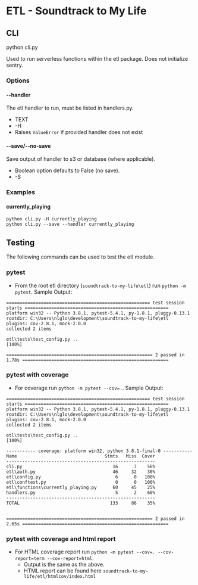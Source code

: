 # ETL - Soundtrack to My Life

## CLI

python cli.py

Used to run serverless functions within the etl package. Does not initialize sentry.

### Options

#### --handler

The etl handler to run, must be listed in handlers.py.

- TEXT
- -H
- Raises `ValueError` if provided handler does not exist

#### --save/--no-save

Save output of handler to s3 or database (where applicable).

- Boolean option defaults to False (no save).
- -S

### Examples

#### currently_playing

```shell
python cli.py -H currently_playing
python cli.py --save --handler currently_playing
```

## Testing

The following commands can be used to test the etl module.

### pytest

- From the root etl directory (`soundtrack-to-my-life\etl`) run `python -m pytest`.
  Sample Output:

```shell
====================================================== test session starts ======================================================
platform win32 -- Python 3.8.1, pytest-5.4.1, py-1.8.1, pluggy-0.13.1
rootdir: C:\Users\nlglo\development\soundtrack-to-my-life\etl
plugins: cov-2.8.1, mock-2.0.0
collected 2 items

etl\tests\test_config.py ..                                                                                                [100%]

======================================================= 2 passed in 1.78s =======================================================
```

### pytest with coverage

- For coverage run `python -m pytest --cov=.`. Sample Output:

```shell
====================================================== test session starts ======================================================
platform win32 -- Python 3.8.1, pytest-5.4.1, py-1.8.1, pluggy-0.13.1
rootdir: C:\Users\nlglo\development\soundtrack-to-my-life\etl
plugins: cov-2.8.1, mock-2.0.0
collected 2 items

etl\tests\test_config.py ..                                                                                                [100%]

----------- coverage: platform win32, python 3.8.1-final-0 -----------
Name                                 Stmts   Miss  Cover
--------------------------------------------------------
cli.py                                  16      7    56%
etl\auth.py                             46     32    30%
etl\config.py                            6      0   100%
etl\conftest.py                          0      0   100%
etl\functions\currently_playing.py      60     45    25%
handlers.py                              5      2    60%
--------------------------------------------------------
TOTAL                                  133     86    35%


======================================================= 2 passed in 2.65s =======================================================
```

### pytest with coverage and html report

- For HTML coverage report run `python -m pytest --cov=. --cov-report=term --cov-report=html`.
  - Output is the same as the above.
  - HTML report can be found here `soundtrack-to-my-life/etl/htmlcov/index.html`
